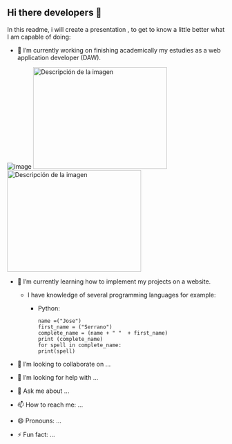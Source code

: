 ## Hi there developers 👋

<!--
**kobrastunt/kobrastunt** is a ✨ _special_ ✨ repository because its `README.md` (this file) appears on your GitHub profile.
-->
In this readme, i will create a presentation , to get to know a little better what I am capable of doing:

- 🔭 I’m currently working on finishing academically my estudies as a web application developer (DAW).

 ![image](https://github.com/kobrastunt/kobrastunt/assets/129121937/ee760aef-55ec-4afe-b789-66eff85d1d3f) 
 <img src="https://github.com/kobrastunt/kobrastunt/assets/129121937/d0a9d4b8-5380-453b-954b-5680c93fd9c8" alt="Descripción de la imagen" width="310" height="235" />
 <img src="https://github.com/kobrastunt/kobrastunt/assets/129121937/a233894a-2b9e-4959-8c0a-fbead413e46b" alt="Descripción de la imagen" width="310" height="235" />

- 🌱 I’m currently learning how to implement my projects on a website.
  
  - I have knowledge of several programming languages for example:
  
      - Python:
         ```
        name =("Jose")
        first_name = ("Serrano")  
        complete_name = (name + " "  + first_name)  
        print (complete_name)  
        for spell in complete_name:  
         print(spell)
         
         ```
     
- 👯 I’m looking to collaborate on ...
- 🤔 I’m looking for help with ...
- 💬 Ask me about ...
- 📫 How to reach me: ...
- 😄 Pronouns: ...
- ⚡ Fun fact: ...

